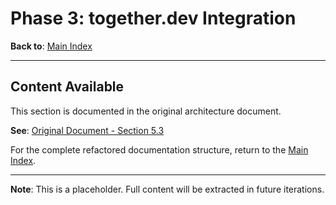 # Phase 3: together.dev Integration

**Back to**: [Main Index](../README.md)

---

## Content Available

This section is documented in the original architecture document.

**See**: [Original Document - Section 5.3](../../llm-integration-architecture.md)

For the complete refactored documentation structure, return to the [Main Index](../README.md).

---

**Note**: This is a placeholder. Full content will be extracted in future iterations.
